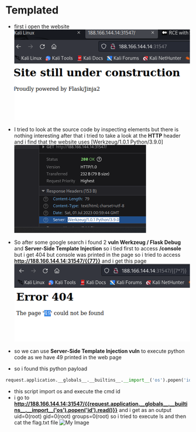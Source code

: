 # Templated
- first i open the website
![My Image](img/1.png.png)

- I tried to look at the source code by inspecting elements but there is nothing interesting after that i tried to take a look at the **HTTP** header and i find that the website uses [Werkzeug/1.0.1 Python/3.9.0]
![My Image](img/2.png.png)
- So after some google search i found 2 **vuln Werkzeug / Flask Debug** and  **Server-Side Template Injection** so i tied first to access **/console** but i get 404 but console was printed in the page so i tried to access **http://188.166.144.14:31547/{{77}}** and i get this page 
![My Image](img/2.png)
- so we can use **Server-Side Template Injection vuln** to execute python code as we have 49 printed in the web page
- so i found this python payload 
``` python
request.application.__globals__.__builtins__.__import__('os').popen('id').read()
```
- this script import os and execute the cmd id
- i go to **http://188.166.144.14:31547/{{request.application.__globals__.__builtins__.__import__('os').popen('id').read()}}** and i get as an output uid=0(root) gid=0(root) groups=0(root) so i tried to execute ls and then cat the flag.txt file
![My Image](img/Capture%20d'%C3%A9cran%202023-07-01%20022348.png)
